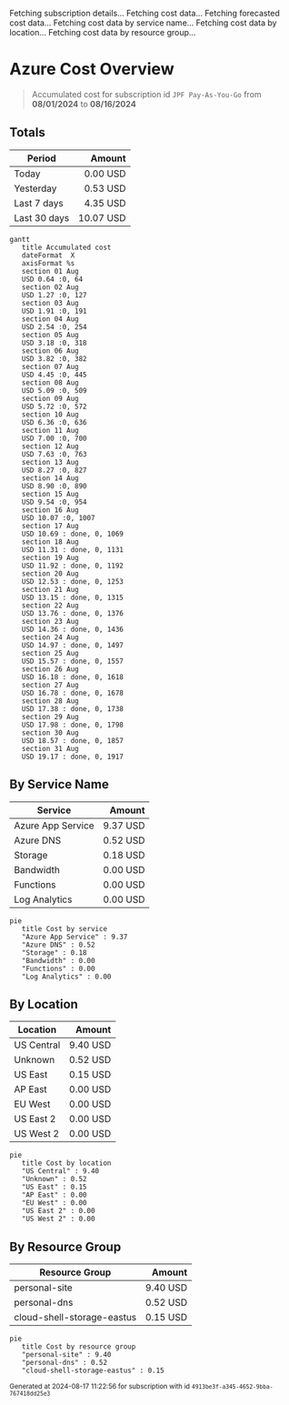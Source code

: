Fetching subscription details...
Fetching cost data...
Fetching forecasted cost data...
Fetching cost data by service name...
Fetching cost data by location...
Fetching cost data by resource group...
# Azure Cost Overview

> Accumulated cost for subscription id `JPF Pay-As-You-Go` from **08/01/2024** to **08/16/2024**

## Totals

|Period|Amount|
|---|---:|
|Today|0.00 USD|
|Yesterday|0.53 USD|
|Last 7 days|4.35 USD|
|Last 30 days|10.07 USD|

```mermaid
gantt
   title Accumulated cost
   dateFormat  X
   axisFormat %s
   section 01 Aug
   USD 0.64 :0, 64
   section 02 Aug
   USD 1.27 :0, 127
   section 03 Aug
   USD 1.91 :0, 191
   section 04 Aug
   USD 2.54 :0, 254
   section 05 Aug
   USD 3.18 :0, 318
   section 06 Aug
   USD 3.82 :0, 382
   section 07 Aug
   USD 4.45 :0, 445
   section 08 Aug
   USD 5.09 :0, 509
   section 09 Aug
   USD 5.72 :0, 572
   section 10 Aug
   USD 6.36 :0, 636
   section 11 Aug
   USD 7.00 :0, 700
   section 12 Aug
   USD 7.63 :0, 763
   section 13 Aug
   USD 8.27 :0, 827
   section 14 Aug
   USD 8.90 :0, 890
   section 15 Aug
   USD 9.54 :0, 954
   section 16 Aug
   USD 10.07 :0, 1007
   section 17 Aug
   USD 10.69 : done, 0, 1069
   section 18 Aug
   USD 11.31 : done, 0, 1131
   section 19 Aug
   USD 11.92 : done, 0, 1192
   section 20 Aug
   USD 12.53 : done, 0, 1253
   section 21 Aug
   USD 13.15 : done, 0, 1315
   section 22 Aug
   USD 13.76 : done, 0, 1376
   section 23 Aug
   USD 14.36 : done, 0, 1436
   section 24 Aug
   USD 14.97 : done, 0, 1497
   section 25 Aug
   USD 15.57 : done, 0, 1557
   section 26 Aug
   USD 16.18 : done, 0, 1618
   section 27 Aug
   USD 16.78 : done, 0, 1678
   section 28 Aug
   USD 17.38 : done, 0, 1738
   section 29 Aug
   USD 17.98 : done, 0, 1798
   section 30 Aug
   USD 18.57 : done, 0, 1857
   section 31 Aug
   USD 19.17 : done, 0, 1917
```

## By Service Name

|Service|Amount|
|---|---:|
|Azure App Service|9.37 USD|
|Azure DNS|0.52 USD|
|Storage|0.18 USD|
|Bandwidth|0.00 USD|
|Functions|0.00 USD|
|Log Analytics|0.00 USD|

```mermaid
pie
   title Cost by service
   "Azure App Service" : 9.37
   "Azure DNS" : 0.52
   "Storage" : 0.18
   "Bandwidth" : 0.00
   "Functions" : 0.00
   "Log Analytics" : 0.00
```

## By Location

|Location|Amount|
|---|---:|
|US Central|9.40 USD|
|Unknown|0.52 USD|
|US East|0.15 USD|
|AP East|0.00 USD|
|EU West|0.00 USD|
|US East 2|0.00 USD|
|US West 2|0.00 USD|

```mermaid
pie
   title Cost by location
   "US Central" : 9.40
   "Unknown" : 0.52
   "US East" : 0.15
   "AP East" : 0.00
   "EU West" : 0.00
   "US East 2" : 0.00
   "US West 2" : 0.00
```

## By Resource Group

|Resource Group|Amount|
|---|---:|
|personal-site|9.40 USD|
|personal-dns|0.52 USD|
|cloud-shell-storage-eastus|0.15 USD|

```mermaid
pie
   title Cost by resource group
   "personal-site" : 9.40
   "personal-dns" : 0.52
   "cloud-shell-storage-eastus" : 0.15
```

<sup>Generated at 2024-08-17 11:22:56 for subscription with id `4913be3f-a345-4652-9bba-767418dd25e3`</sup>
